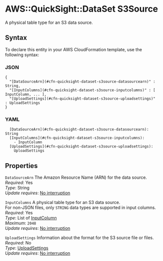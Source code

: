 # AWS::QuickSight::DataSet S3Source<a name="aws-properties-quicksight-dataset-s3source"></a>

A physical table type for an S3 data source\.

## Syntax<a name="aws-properties-quicksight-dataset-s3source-syntax"></a>

To declare this entity in your AWS CloudFormation template, use the following syntax:

### JSON<a name="aws-properties-quicksight-dataset-s3source-syntax.json"></a>

```
{
  "[DataSourceArn](#cfn-quicksight-dataset-s3source-datasourcearn)" : String,
  "[InputColumns](#cfn-quicksight-dataset-s3source-inputcolumns)" : [ InputColumn, ... ],
  "[UploadSettings](#cfn-quicksight-dataset-s3source-uploadsettings)" : UploadSettings
}
```

### YAML<a name="aws-properties-quicksight-dataset-s3source-syntax.yaml"></a>

```
  [DataSourceArn](#cfn-quicksight-dataset-s3source-datasourcearn): String
  [InputColumns](#cfn-quicksight-dataset-s3source-inputcolumns): 
    - InputColumn
  [UploadSettings](#cfn-quicksight-dataset-s3source-uploadsettings): 
    UploadSettings
```

## Properties<a name="aws-properties-quicksight-dataset-s3source-properties"></a>

`DataSourceArn`  <a name="cfn-quicksight-dataset-s3source-datasourcearn"></a>
The Amazon Resource Name \(ARN\) for the data source\.  
*Required*: Yes  
*Type*: String  
*Update requires*: [No interruption](https://docs.aws.amazon.com/AWSCloudFormation/latest/UserGuide/using-cfn-updating-stacks-update-behaviors.html#update-no-interrupt)

`InputColumns`  <a name="cfn-quicksight-dataset-s3source-inputcolumns"></a>
A physical table type for an S3 data source\.  
For non\-JSON files, only `STRING` data types are supported in input columns\.
*Required*: Yes  
*Type*: List of [InputColumn](aws-properties-quicksight-dataset-inputcolumn.md)  
*Maximum*: `2048`  
*Update requires*: [No interruption](https://docs.aws.amazon.com/AWSCloudFormation/latest/UserGuide/using-cfn-updating-stacks-update-behaviors.html#update-no-interrupt)

`UploadSettings`  <a name="cfn-quicksight-dataset-s3source-uploadsettings"></a>
Information about the format for the S3 source file or files\.  
*Required*: No  
*Type*: [UploadSettings](aws-properties-quicksight-dataset-uploadsettings.md)  
*Update requires*: [No interruption](https://docs.aws.amazon.com/AWSCloudFormation/latest/UserGuide/using-cfn-updating-stacks-update-behaviors.html#update-no-interrupt)